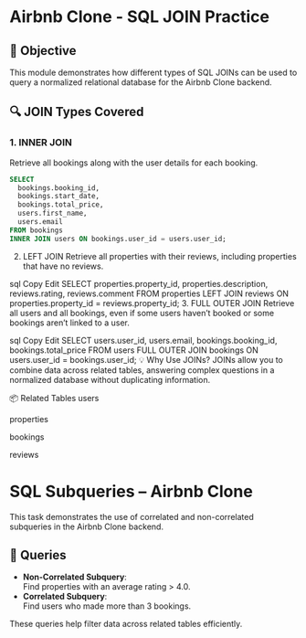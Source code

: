 # Airbnb Clone - SQL JOIN Practice

## 📌 Objective

This module demonstrates how different types of SQL JOINs can be used to query a normalized relational database for the Airbnb Clone backend.

## 🔍 JOIN Types Covered

### 1. INNER JOIN

Retrieve all bookings along with the user details for each booking.

```sql
SELECT
  bookings.booking_id,
  bookings.start_date,
  bookings.total_price,
  users.first_name,
  users.email
FROM bookings
INNER JOIN users ON bookings.user_id = users.user_id;
```

2. LEFT JOIN
   Retrieve all properties with their reviews, including properties that have no reviews.

sql
Copy
Edit
SELECT
properties.property_id,
properties.description,
reviews.rating,
reviews.comment
FROM properties
LEFT JOIN reviews ON properties.property_id = reviews.property_id; 3. FULL OUTER JOIN
Retrieve all users and all bookings, even if some users haven’t booked or some bookings aren’t linked to a user.

sql
Copy
Edit
SELECT
users.user_id,
users.email,
bookings.booking_id,
bookings.total_price
FROM users
FULL OUTER JOIN bookings ON users.user_id = bookings.user_id;
💡 Why Use JOINs?
JOINs allow you to combine data across related tables, answering complex questions in a normalized database without duplicating information.

📦 Related Tables
users

properties

bookings

reviews

<!-- ....................... -->

# SQL Subqueries – Airbnb Clone

This task demonstrates the use of correlated and non-correlated subqueries in the Airbnb Clone backend.

## 🧪 Queries

- **Non-Correlated Subquery**:  
  Find properties with an average rating > 4.0.
- **Correlated Subquery**:  
  Find users who made more than 3 bookings.

These queries help filter data across related tables efficiently.
